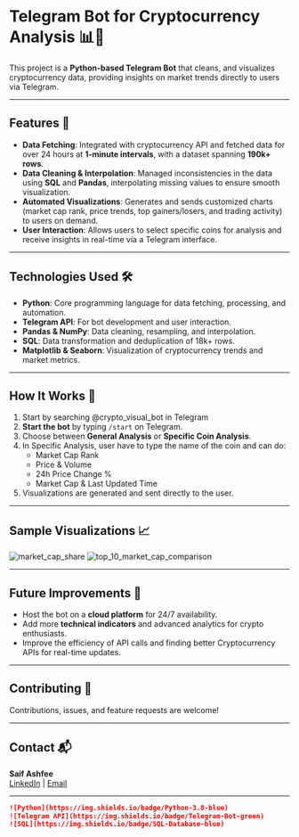 # Telegram Bot for Cryptocurrency Analysis 📊💬  

This project is a **Python-based Telegram Bot** that cleans, and visualizes cryptocurrency data, providing insights on market trends directly to users via Telegram.

---

## Features 🚀  
- **Data Fetching**: Integrated with cryptocurrency API and fetched data for over 24 hours at **1-minute intervals**, with a dataset spanning **190k+ rows**.  
- **Data Cleaning & Interpolation**: Managed inconsistencies in the data using **SQL** and **Pandas**, interpolating missing values to ensure smooth visualization. 
- **Automated Visualizations**: Generates and sends customized charts (market cap rank, price trends, top gainers/losers, and trading activity) to users on demand. 
- **User Interaction**: Allows users to select specific coins for analysis and receive insights in real-time via a Telegram interface.

---

## Technologies Used 🛠️  
- **Python**: Core programming language for data fetching, processing, and automation.  
- **Telegram API**: For bot development and user interaction.  
- **Pandas & NumPy**: Data cleaning, resampling, and interpolation.  
- **SQL**: Data transformation and deduplication of 18k+ rows.  
- **Matplotlib & Seaborn**: Visualization of cryptocurrency trends and market metrics.  

---

## How It Works 📝  
1. Start by searching @crypto_visual_bot in Telegram
2. **Start the bot** by typing `/start` on Telegram.  
3. Choose between **General Analysis** or **Specific Coin Analysis**.  
4. In Specific Analysis, user have to type the name of the coin and can do:  
    - Market Cap Rank  
    - Price & Volume  
    - 24h Price Change %  
    - Market Cap & Last Updated Time  
5. Visualizations are generated and sent directly to the user.
   
---

## Sample Visualizations 📈  
![market_cap_share](https://github.com/user-attachments/assets/f88fc6e8-85b2-4182-a6a5-16794219abd9)
![top_10_market_cap_comparison](https://github.com/user-attachments/assets/74ec719b-c073-4e28-8fc4-6ebce8a59a49)

---

## Future Improvements 🔮  
- Host the bot on a **cloud platform** for 24/7 availability.  
- Add more **technical indicators** and advanced analytics for crypto enthusiasts.  
- Improve the efficiency of API calls and finding better Cryptocurrency APIs for real-time updates.

---

## Contributing 🤝  
Contributions, issues, and feature requests are welcome!

---

## Contact 📬  
**Saif Ashfee**  
[LinkedIn](https://www.linkedin.com/in/saif-ashfee-267169308/) | [Email](saif.ashfee@gmail.com)  

---
 
```markdown  
![Python](https://img.shields.io/badge/Python-3.8-blue)  
![Telegram API](https://img.shields.io/badge/Telegram-Bot-green)
![SQL](https://img.shields.io/badge/SQL-Database-blue)    
```

